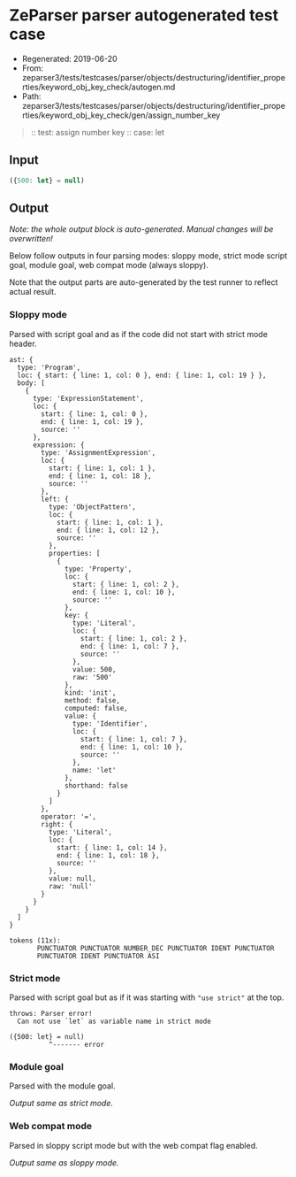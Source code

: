 # ZeParser parser autogenerated test case

- Regenerated: 2019-06-20
- From: zeparser3/tests/testcases/parser/objects/destructuring/identifier_properties/keyword_obj_key_check/autogen.md
- Path: zeparser3/tests/testcases/parser/objects/destructuring/identifier_properties/keyword_obj_key_check/gen/assign_number_key

> :: test: assign number key
> :: case: let

## Input


`````js
({500: let} = null)
`````

## Output

_Note: the whole output block is auto-generated. Manual changes will be overwritten!_

Below follow outputs in four parsing modes: sloppy mode, strict mode script goal, module goal, web compat mode (always sloppy).

Note that the output parts are auto-generated by the test runner to reflect actual result.

### Sloppy mode

Parsed with script goal and as if the code did not start with strict mode header.

`````
ast: {
  type: 'Program',
  loc: { start: { line: 1, col: 0 }, end: { line: 1, col: 19 } },
  body: [
    {
      type: 'ExpressionStatement',
      loc: {
        start: { line: 1, col: 0 },
        end: { line: 1, col: 19 },
        source: ''
      },
      expression: {
        type: 'AssignmentExpression',
        loc: {
          start: { line: 1, col: 1 },
          end: { line: 1, col: 18 },
          source: ''
        },
        left: {
          type: 'ObjectPattern',
          loc: {
            start: { line: 1, col: 1 },
            end: { line: 1, col: 12 },
            source: ''
          },
          properties: [
            {
              type: 'Property',
              loc: {
                start: { line: 1, col: 2 },
                end: { line: 1, col: 10 },
                source: ''
              },
              key: {
                type: 'Literal',
                loc: {
                  start: { line: 1, col: 2 },
                  end: { line: 1, col: 7 },
                  source: ''
                },
                value: 500,
                raw: '500'
              },
              kind: 'init',
              method: false,
              computed: false,
              value: {
                type: 'Identifier',
                loc: {
                  start: { line: 1, col: 7 },
                  end: { line: 1, col: 10 },
                  source: ''
                },
                name: 'let'
              },
              shorthand: false
            }
          ]
        },
        operator: '=',
        right: {
          type: 'Literal',
          loc: {
            start: { line: 1, col: 14 },
            end: { line: 1, col: 18 },
            source: ''
          },
          value: null,
          raw: 'null'
        }
      }
    }
  ]
}

tokens (11x):
       PUNCTUATOR PUNCTUATOR NUMBER_DEC PUNCTUATOR IDENT PUNCTUATOR
       PUNCTUATOR IDENT PUNCTUATOR ASI
`````

### Strict mode

Parsed with script goal but as if it was starting with `"use strict"` at the top.

`````
throws: Parser error!
  Can not use `let` as variable name in strict mode

({500: let} = null)
          ^------- error
`````


### Module goal

Parsed with the module goal.

_Output same as strict mode._

### Web compat mode

Parsed in sloppy script mode but with the web compat flag enabled.

_Output same as sloppy mode._
